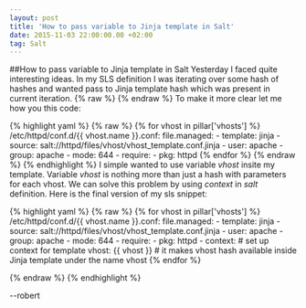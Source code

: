 ```yaml
---
layout: post
title: 'How to pass variable to Jinja template in Salt'
date: 2015-11-03 22:00:00.00 +02:00
tag: Salt
---
```

##How to pass variable to Jinja template in Salt
Yesterday I faced quite interesting ideas.
In my SLS definition I was iterating over some hash of hashes and wanted pass to Jinja template 
hash which was present in current iteration. {% raw %}&nbsp;{% endraw %}
To make it more clear let me how you this code:

{% highlight yaml %}
{% raw %}
{% for vhost in pillar['vhosts'] %}
/etc/httpd/conf.d/\{\{ vhost.name \}\}.conf:
  file.managed:
    - template: jinja
    - source: salt://httpd/files/vhost/vhost_template.conf.jinja
    - user:     apache
    - group:    apache
    - mode:     644
    - require:
      - pkg: httpd
{% endfor %}
{% endraw %}
{% endhighlight %}
I simple wanted to use variable _vhost_ insite my template. 
Variable _vhost_ is nothing more than just a hash with parameters for each vhost.
We can solve this problem by using *context* in _salt_ definition.
Here is the final version of my sls snippet:

{% highlight yaml %}
{% raw %}
{% for vhost in pillar['vhosts'] %}
/etc/httpd/conf.d/{{ vhost.name }}.conf:
  file.managed:
    - template: jinja
    - source: salt://httpd/files/vhost/vhost_template.conf.jinja
    - user:     apache
    - group:    apache
    - mode:     644
    - require:
      - pkg: httpd
    - context: # set up context for template
      vhost: {{ vhost }} # it makes vhost hash available inside Jinja template under the name vhost 
{% endfor %}

{% endraw %}
{% endhighlight %}


--robert

